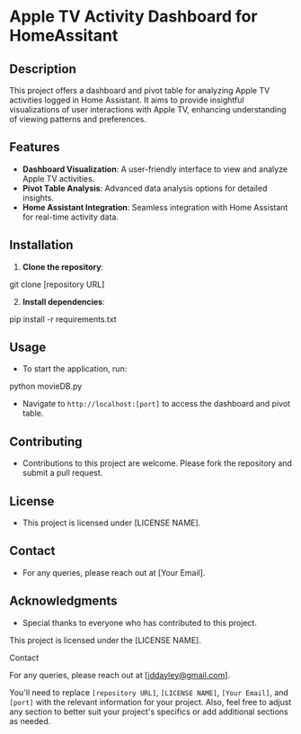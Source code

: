 # Apple TV Activity Dashboard for HomeAssitant

## Description
This project offers a dashboard and pivot table for analyzing Apple TV activities logged in Home Assistant. It aims to provide insightful visualizations of user interactions with Apple TV, enhancing understanding of viewing patterns and preferences. 

## Features
- **Dashboard Visualization**: A user-friendly interface to view and analyze Apple TV activities.
- **Pivot Table Analysis**: Advanced data analysis options for detailed insights.
- **Home Assistant Integration**: Seamless integration with Home Assistant for real-time activity data.

## Installation
1. **Clone the repository**:

git clone [repository URL]

2. **Install dependencies**:

pip install -r requirements.txt

## Usage
- To start the application, run:

 python movieDB.py

- Navigate to `http://localhost:[port]` to access the dashboard and pivot table.

## Contributing
- Contributions to this project are welcome. Please fork the repository and submit a pull request.

## License
- This project is licensed under [LICENSE NAME].

## Contact
- For any queries, please reach out at [Your Email].

## Acknowledgments
- Special thanks to everyone who has contributed to this project.


This project is licensed under the [LICENSE NAME].

Contact

For any queries, please reach out at [jddayley@gmail.com].


You'll need to replace `[repository URL]`, `[LICENSE NAME]`, `[Your Email]`, and `[port]` with the relevant information for your project. Also, feel free to adjust any section to better suit your project's specifics or add additional sections as needed.
